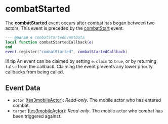 # combatStarted

The **combatStarted** event occurs after combat has began between two actors. This event is preceded by the [combatStart](https://mwse.github.io/MWSE/events/combatStart) event.

```lua
--- @param e combatStartedEventData
local function combatStartedCallback(e)
end
event.register("combatStarted", combatStartedCallback)
```

!!! tip
	An event can be claimed by setting `e.claim` to `true`, or by returning `false` from the callback. Claiming the event prevents any lower priority callbacks from being called.

## Event Data

* `actor` ([tes3mobileActor](../../types/tes3mobileActor)): *Read-only*. The mobile actor who has entered combat.
* `target` ([tes3mobileActor](../../types/tes3mobileActor)): *Read-only*. The mobile actor who combat has been triggered against.


